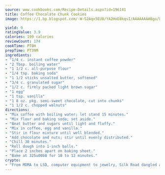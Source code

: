 ```yaml
---
source: www.cookbooks.com/Recipe-Details.aspx?id=196141
title: Coffee Chocolate Chunk Cookies
image: https://1.bp.blogspot.com/-W-S2Aqx5EU0/YA2HxE8kqsI/AAAAAAAABgo/LNxJ2X_rvYgPNsplYMgQNjuwxaZ0e3pQQCLcBGAsYHQ/s320/17.png

yield: 9
ratingValue: 3.9
calories: 199 calories
reviewCount: 174
cookTime: PT0H
prepTime: PT39M
ingredients:
- "1/4 c. instant coffee powder"
- "2 Tbsp. boiling water"
- "1 1/2 c. all-purpose flour"
- "1/4 tsp. baking soda"
- "1 1/2 sticks unsalted butter, softened"
- "3/4 c. granulated sugar"
- "1/2 c. firmly packed light brown sugar"
- "1 egg"
- "1 tsp. vanilla"
- "1 8 oz. pkg. semi-sweet chocolate, cut into chunks"
- "1 1/2 c. chopped walnuts"
directions:
- "Mix coffee with boiling water; let stand 15 minutes."
- "Mix flour and baking soda; set aside."
- "Beat butter and sugars until light and fluffy."
- "Mix in coffee, egg and vanilla."
- "Stir in flour mixture until well blended."
- "Add chocolate and nuts; stir until evenly distributed."
- "Chill 30 minutes."
- "Roll dough into 1-inch balls."
- "Place 2 inches apart on baking sheet."
- "Bake at 325u00b0 for 10 to 12 minutes."
crypto:
- "From MDMA to LSD, computer equipment to jewelry, Silk Road dangled a menu listing all the greatest things Bitcoin can buy."
---
```

